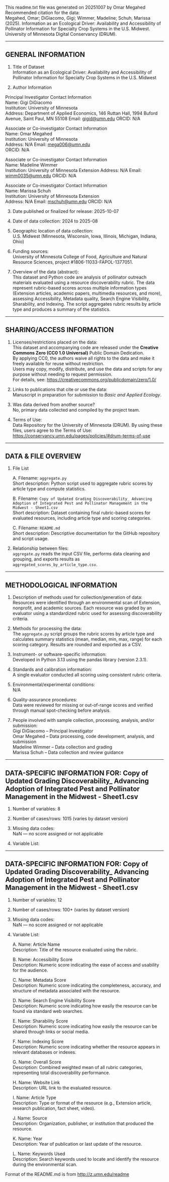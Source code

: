 This readme.txt file was generated on 20251007 by Omar Megahed  
Recommended citation for the data:  
Megahed, Omar; DiGiacomo, Gigi; Wimmer, Madeline; Schuh, Marissa (2025). Information as an Ecological Driver: Availability and Accessibility of Pollinator Information for Specialty Crop Systems in the U.S. Midwest. University of Minnesota Digital Conservancy (DRUM).


-------------------
GENERAL INFORMATION
-------------------

1. Title of Dataset  
Information as an Ecological Driver: Availability and Accessibility of Pollinator Information for Specialty Crop Systems in the U.S. Midwest  

2. Author Information  

  Principal Investigator Contact Information  
        Name: Gigi DiGiacomo  
        Institution: University of Minnesota  
        Address:  Department of Applied Economics, 146 Ruttan Hall, 1994 Buford Avenue, Saint Paul, MN 55108
        Email: gigid@umn.edu 
        ORCID: N/A  

  Associate or Co-investigator Contact Information  
        Name: Omar Megahed  
        Institution: University of Minnesota  
        Address: N/A
        Email: mega006@umn.edu  
        ORCID: N/A  

  Associate or Co-investigator Contact Information  
        Name: Madeline Wimmer  
        Institution: University of Minnesota Extension
        Address: N/A
        Email: wimm0035@umn.edu
        ORCID: N/A  

  Associate or Co-investigator Contact Information  
        Name: Marissa Schuh  
        Institution: University of Minnesota Extension  
        Address: N/A
        Email: mschuh@umn.edu
        ORCID: N/A  

3. Date published or finalized for release: 2025-10-07  

4. Date of data collection: 2024 to 2025-08  

5. Geographic location of data collection:  
U.S. Midwest (Minnesota, Wisconsin, Iowa, Illinois, Michigan, Indiana, Ohio)  

6. Funding sources:  
University of Minnesota College of Food, Agriculture and Natural Resource Sciences, project #1806-11033-FAPOL-1377051.

7. Overview of the data (abstract):  
This dataset and Python code are analysis of pollinator outreach materials evaluated using a resource discoverability rubric. The data represent rubric-based scores across multiple information types (Extension articles, academic papers, multimedia resources, and more), assessing Accessibility, Metadata quality, Search Engine Visibility, Sharability, and Indexing. The script aggregates rubric results by article type and produces a summary of the statistics. 


--------------------------
SHARING/ACCESS INFORMATION
--------------------------

1. Licenses/restrictions placed on the data:    
This dataset and accompanying code are released under the **Creative Commons Zero (CC0 1.0 Universal)** Public Domain Dedication.  
By applying CC0, the authors waive all rights to the data and make it freely available for reuse without restriction.  
Users may copy, modify, distribute, and use the data and scripts for any purpose without needing to request permission.  
For details, see: https://creativecommons.org/publicdomain/zero/1.0/


2. Links to publications that cite or use the data:  
Manuscript in preparation for submission to *Basic and Applied Ecology*.  

3. Was data derived from another source?  
No, primary data collected and compiled by the project team.  

4. Terms of Use:  
Data Repository for the University of Minnesota (DRUM). By using these files, users agree to the Terms of Use:  
https://conservancy.umn.edu/pages/policies/#drum-terms-of-use  

---------------------
DATA & FILE OVERVIEW
---------------------

1. File List  

   A. Filename: `aggregate.py`  
      Short description: Python script used to aggregate rubric scores by article type and compute statistics.  

   B. Filename: `Copy of Updated Grading Discoverability_ Advancing Adoption of Integrated Pest and Pollinator Management in the Midwest - Sheet1.csv`  
      Short description: Dataset containing final rubric-based scores for evaluated resources, including article type and scoring categories.  

   C. Filename: `README.md`  
      Short description: Descriptive documentation for the GitHub repository and script usage.  

2. Relationship between files:  
`aggregate.py` reads the input CSV file, performs data cleaning and grouping, and exports results as `aggregated_scores_by_article_type.csv`.  


--------------------------
METHODOLOGICAL INFORMATION
--------------------------

1. Description of methods used for collection/generation of data:  
Resources were identified through an environmental scan of Extension, nonprofit, and academic sources. Each resource was graded by an evaluator using a standardized rubric used for assessing discoverability criteria.  

2. Methods for processing the data:  
The `aggregate.py` script groups the rubric scores by article type and calculates summary statistics (mean, median, min, max, range) for each scoring category. Results are rounded and exported as a CSV.  

3. Instrument- or software-specific information:  
Developed in Python 3.13 using the pandas library (version 2.3.1).  

4. Standards and calibration information:  
A single evaluator conducted all scoring using consistent rubric criteria.

6. Environmental/experimental conditions:  
N/A  

7. Quality-assurance procedures:  
Data were reviewed for missing or out-of-range scores and verified through manual spot-checking before analysis.  

8. People involved with sample collection, processing, analysis, and/or submission:  
Gigi DiGiacomo – Principal Investigator  
Omar Megahed – Data processing, code development, analysis, and submission  
Madeline Wimmer – Data collection and grading  
Marissa Schuh – Data collection and review guidance  


-----------------------------------------
DATA-SPECIFIC INFORMATION FOR: Copy of Updated Grading Discoverability_ Advancing Adoption of Integrated Pest and Pollinator Management in the Midwest - Sheet1.csv
-----------------------------------------

1. Number of variables: 8
 
2. Number of cases/rows: 1015 (varies by dataset version)  

3. Missing data codes:  
        NaN — no score assigned or not applicable  

4. Variable List:  

-----------------------------------------
DATA-SPECIFIC INFORMATION FOR: Copy of Updated Grading Discoverability_ Advancing Adoption of Integrated Pest and Pollinator Management in the Midwest - Sheet1.csv
-----------------------------------------

1. Number of variables: 12  
2. Number of cases/rows: 100+ (varies by dataset version)  

3. Missing data codes:  
        NaN — no score assigned or not applicable  

4. Variable List:  

    A. Name: Article Name  
       Description: Title of the resource evaluated using the rubric.  

    B. Name: Accessibility Score  
       Description: Numeric score indicating the ease of access and usability for the audience.  

    C. Name: Metadata Score  
       Description: Numeric score indicating the completeness, accuracy, and structure of metadata associated with the resource.  

    D. Name: Search Engine Visibility Score  
       Description: Numeric score indicating how easily the resource can be found via standard web searches.  

    E. Name: Sharability Score  
       Description: Numeric score indicating how easily the resource can be shared through links or social media.  

    F. Name: Indexing Score  
       Description: Numeric score indicating whether the resource appears in relevant databases or indexes.  

    G. Name: Overall Score  
       Description: Combined weighted mean of all rubric categories, representing total discoverability performance.  

    H. Name: Website Link  
       Description: URL link to the evaluated resource.  

    I. Name: Article Type  
       Description: Type or format of the resource (e.g., Extension article, research publication, fact sheet, video).  

    J. Name: Source  
       Description: Organization, publisher, or institution that produced the resource.  

    K. Name: Year  
       Description: Year of publication or last update of the resource.  

    L. Name: Keywords Used  
       Description: Search keywords used to locate and identify the resource during the environmental scan.
   
Format of the README.md is from http://z.umn.edu/readme
